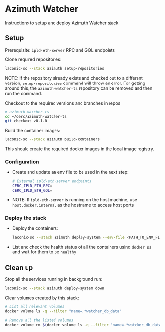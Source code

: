 # Azimuth Watcher

Instructions to setup and deploy Azimuth Watcher stack

## Setup

Prerequisite: `ipld-eth-server` RPC and GQL endpoints

Clone required repositories:

```bash
laconic-so --stack azimuth setup-repositories
```

NOTE: If the repository already exists and checked out to a different version, `setup-repositories` command will throw an error.
For getting around this, the `azimuth-watcher-ts` repository can be removed and then run the command.

Checkout to the required versions and branches in repos

```bash
# azimuth-watcher-ts
cd ~/cerc/azimuth-watcher-ts
git checkout v0.1.0
```

Build the container images:

```bash
laconic-so --stack azimuth build-containers
```

This should create the required docker images in the local image registry.

### Configuration

* Create and update an env file to be used in the next step:

  ```bash
  # External ipld-eth-server endpoints
  CERC_IPLD_ETH_RPC=
  CERC_IPLD_ETH_GQL=
  ```

* NOTE: If `ipld-eth-server` is running on the host machine, use `host.docker.internal` as the hostname to access host ports

### Deploy the stack

* Deploy the containers:

  ```bash
  laconic-so --stack azimuth deploy-system --env-file <PATH_TO_ENV_FILE> up
  ```

* List and check the health status of all the containers using `docker ps` and wait for them to be `healthy`

## Clean up

Stop all the services running in background run:

```bash
laconic-so --stack azimuth deploy-system down
```

Clear volumes created by this stack:

```bash
# List all relevant volumes
docker volume ls -q --filter "name=.*watcher_db_data"

# Remove all the listed volumes
docker volume rm $(docker volume ls -q --filter "name=.*watcher_db_data")
```
